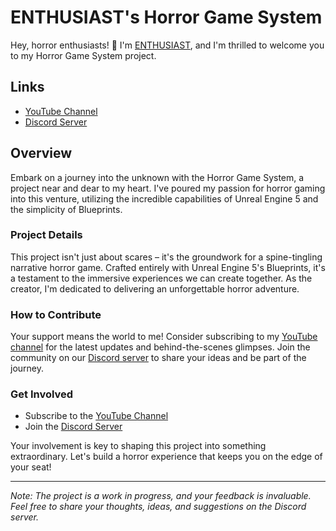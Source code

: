 # ENTHUSIAST's Horror Game System

Hey, horror enthusiasts! 👋 I'm [ENTHUSIAST](https://www.youtube.com/@ENTHUSIAST_UE5), and I'm thrilled to welcome you to my Horror Game System project.

## Links
- [YouTube Channel](https://www.youtube.com/@ENTHUSIAST_UE5)
- [Discord Server](https://discord.gg/KnzuVdge)

## Overview

Embark on a journey into the unknown with the Horror Game System, a project near and dear to my heart. I've poured my passion for horror gaming into this venture, utilizing the incredible capabilities of Unreal Engine 5 and the simplicity of Blueprints.

### Project Details

This project isn't just about scares – it's the groundwork for a spine-tingling narrative horror game. Crafted entirely with Unreal Engine 5's Blueprints, it's a testament to the immersive experiences we can create together. As the creator, I'm dedicated to delivering an unforgettable horror adventure.

### How to Contribute

Your support means the world to me! Consider subscribing to my [YouTube channel](https://www.youtube.com/@ENTHUSIAST_UE5) for the latest updates and behind-the-scenes glimpses. Join the community on our [Discord server](https://discord.gg/KnzuVdge) to share your ideas and be part of the journey.

### Get Involved

- Subscribe to the [YouTube Channel](https://www.youtube.com/@ENTHUSIAST_UE5)
- Join the [Discord Server](https://discord.gg/KnzuVdge)

Your involvement is key to shaping this project into something extraordinary. Let's build a horror experience that keeps you on the edge of your seat!

---
*Note: The project is a work in progress, and your feedback is invaluable. Feel free to share your thoughts, ideas, and suggestions on the Discord server.*
